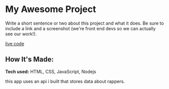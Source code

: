 # My Awesome Project

Write a short sentence or two about this project and what it does. Be sure to include a link and a screenshot (we're front end devs so we can actually see our work!).

[live code](https://jasoncassella.github.io/Get-Rappers-Birthname/)

## How It's Made:

**Tech used:** HTML, CSS, JavaScript, Nodejs

this app uses an api i built that stores data about rappers.
